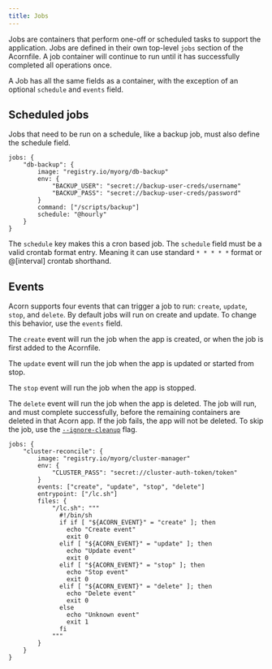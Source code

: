 ```yaml
---
title: Jobs
---
```


Jobs are containers that perform one-off or scheduled tasks to support the application. Jobs are defined in their own top-level `jobs` section of the Acornfile. A job container will continue to run until it has successfully completed all operations once.

A Job has all the same fields as a container, with the exception of an optional `schedule` and `events` field.

## Scheduled jobs

Jobs that need to be run on a schedule, like a backup job, must also define the schedule field.

```acorn
jobs: {
    "db-backup": {
        image: "registry.io/myorg/db-backup"
        env: {
            "BACKUP_USER": "secret://backup-user-creds/username"
            "BACKUP_PASS": "secret://backup-user-creds/password"
        }
        command: ["/scripts/backup"]
        schedule: "@hourly"
    }
}
```

The `schedule` key makes this a cron based job. The `schedule` field must be a valid crontab format entry. Meaning it can use standard `* * * * *` format or @[interval] crontab shorthand.

## Events

Acorn supports four events that can trigger a job to run: `create`, `update`, `stop`, and `delete`. By default jobs will run on create and update. To change this behavior, use the `events` field.

The `create` event will run the job when the app is created, or when the job is first added to the Acornfile.

The `update` event will run the job when the app is updated or started from stop.

The `stop` event will run the job when the app is stopped.

The `delete` event will run the job when the app is deleted. The job will run, and must complete successfully, before the remaining containers are deleted in that Acorn app. If the job fails, the app will not be deleted. To skip the job, use the [`--ignore-cleanup`](100-reference/01-command-line/acorn_rm.md#options) flag.

```acorn
jobs: {
    "cluster-reconcile": {
        image: "registry.io/myorg/cluster-manager"
        env: {
            "CLUSTER_PASS": "secret://cluster-auth-token/token"
        }
        events: ["create", "update", "stop", "delete"]
        entrypoint: ["/lc.sh"]
        files: {
            "/lc.sh": """
              #!/bin/sh
              if if [ "${ACORN_EVENT}" = "create" ]; then
                echo "Create event"
                exit 0
              elif [ "${ACORN_EVENT}" = "update" ]; then
                echo "Update event"
                exit 0
              elif [ "${ACORN_EVENT}" = "stop" ]; then
                echo "Stop event"
                exit 0
              elif [ "${ACORN_EVENT}" = "delete" ]; then
                echo "Delete event"
                exit 0
              else
                echo "Unknown event"
                exit 1
              fi
            """
        }
    }
}
```
